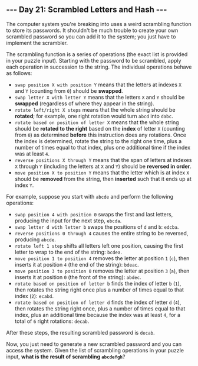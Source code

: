 ## --- Day 21: Scrambled Letters and Hash ---

The computer system you're breaking into uses a weird scrambling function to store its passwords. It shouldn't be much trouble to create your own scrambled password so you can add it to the system; you just have to implement the scrambler.

The scrambling function is a series of operations (the exact list is provided in your puzzle input). Starting with the password to be scrambled, apply each operation in succession to the string. The individual operations behave as follows:

- `swap position X with position Y` means that the letters at indexes `X` and `Y` (counting from `0`) should be **swapped**.
- `swap letter X with letter Y` means that the letters `X` and `Y` should be **swapped** (regardless of where they appear in the string).
- `rotate left/right X steps` means that the whole string should be **rotated**; for example, one right rotation would turn `abcd` into `dabc`.
- `rotate based on position of letter X` means that the whole string should be **rotated to the right** based on the **index** of letter `X` (counting from `0`) as determined **before** this instruction does any rotations. Once the index is determined, rotate the string to the right one time, plus a number of times equal to that index, plus one additional time if the index was at least `4`.
- `reverse positions X through Y` means that the span of letters at indexes `X` through `Y` (including the letters at `X` and `Y`) should be **reversed in order**.
- `move position X to position Y` means that the letter which is at index `X` should be **removed** from the string, then **inserted** such that it ends up at index `Y`.

For example, suppose you start with `abcde` and perform the following operations:

- `swap position 4 with position 0` swaps the first and last letters, producing the input for the next step, `ebcda`.
- `swap letter d with letter b` swaps the positions of `d` and `b`: `edcba`.
- `reverse positions 0 through 4` causes the entire string to be reversed, producing `abcde`.
- `rotate left 1 step` shifts all letters left one position, causing the first letter to wrap to the end of the string: `bcdea`.
- `move position 1 to position 4` removes the letter at position `1` (`c`), then inserts it at position `4` (the end of the string): `bdeac`.
- `move position 3 to position 0` removes the letter at position `3` (`a`), then inserts it at position `0` (the front of the string): `abdec`.
- `rotate based on position of letter b` finds the index of letter `b` (`1`), then rotates the string right once plus a number of times equal to that index (`2`): `ecabd`.
- `rotate based on position of letter d` finds the index of letter `d` (`4`), then rotates the string right once, plus a number of times equal to that index, plus an additional time because the index was at least `4`, for a total of `6` right rotations: `decab`.

After these steps, the resulting scrambled password is `decab`.

Now, you just need to generate a new scrambled password and you can access the system. Given the list of scrambling operations in your puzzle input, **what is the result of scrambling `abcdefgh`**?

